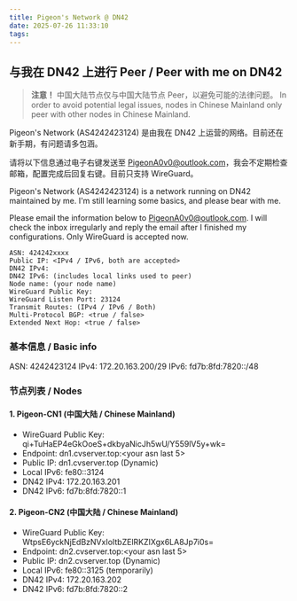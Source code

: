 ```yaml
---
title: Pigeon's Network @ DN42
date: 2025-07-26 11:33:10
tags:
---
```

## 与我在 DN42 上进行 Peer / Peer with me on DN42

> **注意！**
> 中国大陆节点仅与中国大陆节点 Peer，以避免可能的法律问题。
> In order to avoid potential legal issues, nodes in Chinese Mainland only peer with other nodes in Chinese Mainland. 

Pigeon's Network (AS4242423124) 是由我在 DN42 上运营的网络。目前还在新手期，有问题请多包涵。

请将以下信息通过电子右键发送至 PigeonA0v0@outlook.com，我会不定期检查邮箱，配置完成后回复右键。目前只支持 WireGuard。

Pigeon's Network (AS4242423124) is a network running on DN42 maintained by me. I'm still learning some basics, and please bear with me. 

Please email the information below to PigeonA0v0@outlook.com. I will check the inbox irregularly and reply the email after I finished my configurations. Only WireGuard is accepted now. 

```
ASN: 424242xxxx
Public IP: <IPv4 / IPv6, both are accepted>
DN42 IPv4: 
DN42 IPv6: (includes local links used to peer)
Node name: (your node name)
WireGuard Public Key:
WireGuard Listen Port: 23124
Transmit Routes: (IPv4 / IPv6 / Both)
Multi-Protocol BGP: <true / false>
Extended Next Hop: <true / false>
```

### 基本信息 / Basic info

ASN: 4242423124
IPv4: 172.20.163.200/29
IPv6: fd7b:8fd:7820::/48

### 节点列表 / Nodes

#### 1. Pigeon-CN1 (中国大陆 / Chinese Mainland)

- WireGuard Public Key: qi+TuHaEP4eGkOoeS+dkbyaNicJh5wU/Y559lV5y+wk=
- Endpoint: dn1.cvserver.top:<your asn last 5>
- Public IP: dn1.cvserver.top (Dynamic)
- Local IPv6: fe80::3124
- DN42 IPv4: 172.20.163.201
- DN42 IPv6: fd7b:8fd:7820::1

#### 2. Pigeon-CN2 (中国大陆 / Chinese Mainland)

- WireGuard Public Key: WtpsE6yckNjEdBzNVxIoItbZElRKZIXgx6LA8Jp7i0s=
- Endpoint: dn2.cvserver.top:<your asn last 5>
- Public IP: dn2.cvserver.top (Dynamic)
- Local IPv6: fe80::3125 (temporarily)
- DN42 IPv4: 172.20.163.202
- DN42 IPv6: fd7b:8fd:7820::2